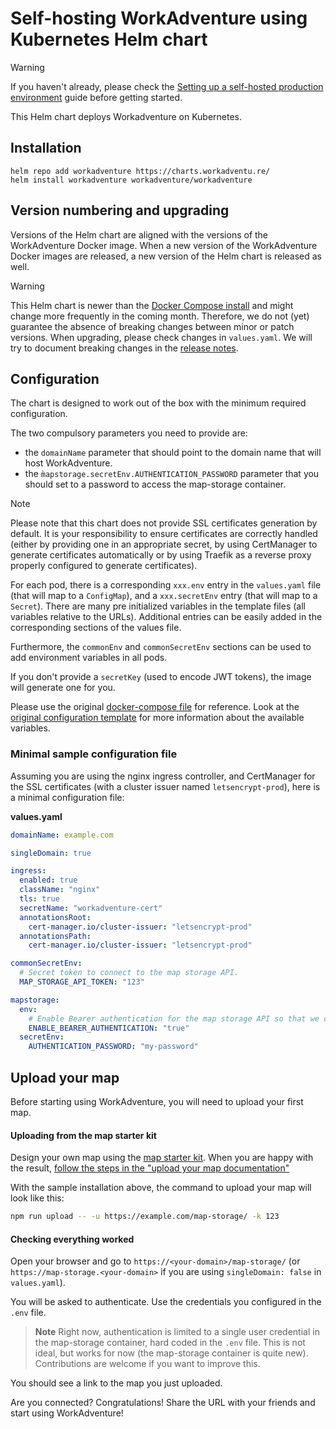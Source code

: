 # Self-hosting WorkAdventure using Kubernetes Helm chart

> [!WARNING]
> If you haven't already, please check the [Setting up a self-hosted production environment](../../docs/others/self-hosting/install.md) guide
> before getting started.

This Helm chart deploys Workadventure on Kubernetes.

## Installation

    helm repo add workadventure https://charts.workadventu.re/
    helm install workadventure workadventure/workadventure

## Version numbering and upgrading

Versions of the Helm chart are aligned with the versions of the WorkAdventure Docker image. 
When a new version of the WorkAdventure Docker images are released, a new version of the Helm chart is released as well.

> [!WARNING]
> This Helm chart is newer than the [Docker Compose install](../docker/README.md) and might change more frequently in the 
> coming month. Therefore, we do not (yet) guarantee the absence of breaking changes between minor or patch versions.
> When upgrading, please check changes in `values.yaml`. We will try to document breaking changes in the 
> [release notes](https://github.com/workadventure/workadventure/releases).


## Configuration

The chart is designed to work out of the box with the minimum required configuration.

The two compulsory parameters you need to provide are:
- the `domainName` parameter that should point to the domain name that will host WorkAdventure.
- the `m̀apstorage.secretEnv.AUTHENTICATION_PASSWORD` parameter that you should set to a password to access the map-storage container.

> [!NOTE]
> Please note that this chart does not provide SSL certificates generation by default.
> It is your responsibility to ensure certificates are correctly handled (either by providing
> one in an appropriate secret, by using CertManager to generate certificates automatically
> or by using Traefik as a reverse proxy properly configured to generate certificates).

For each pod, there is a corresponding `xxx.env` entry in the `values.yaml` file (that will map to a `ConfigMap`),
and a `xxx.secretEnv` entry (that will map to a `Secret`). There are many pre initialized variables in the template files
(all variables relative to the URLs). Additional entries can be easily added in the corresponding 
sections of the values file.

Furthermore, the `commonEnv` and `commonSecretEnv` sections can be used to add environment variables in all pods.

If you don't provide a `secretKey` (used to encode JWT tokens), the image will generate one for you.

Please use the original [docker-compose file](../docker/docker-compose.prod.yaml) for reference. Look at the [original configuration template](../docker/.env.prod.template) for more information about the available variables.

### Minimal sample configuration file

Assuming you are using the nginx ingress controller, and CertManager for the SSL certificates (with a cluster issuer named `letsencrypt-prod`), here is a minimal configuration file:

**values.yaml**
```yaml
domainName: example.com

singleDomain: true

ingress:
  enabled: true
  className: "nginx"
  tls: true
  secretName: "workadventure-cert"
  annotationsRoot:
    cert-manager.io/cluster-issuer: "letsencrypt-prod"
  annotationsPath:
    cert-manager.io/cluster-issuer: "letsencrypt-prod"

commonSecretEnv:
  # Secret token to connect to the map storage API.
  MAP_STORAGE_API_TOKEN: "123"

mapstorage:
  env:
    # Enable Bearer authentication for the map storage API so that we can connect using "npm run upload" in the map-starter-kit
    ENABLE_BEARER_AUTHENTICATION: "true"
  secretEnv:
    AUTHENTICATION_PASSWORD: "my-password"
```

## Upload your map

Before starting using WorkAdventure, you will need to upload your first map.

#### Uploading from the map starter kit

Design your own map using the [map starter kit](https://github.com/workadventure/map-starter-kit).
When you are happy with the result, [follow the steps in the "upload your map documentation"](https://docs.workadventu.re/map-building/tiled-editor/publish/wa-hosted)

With the sample installation above, the command to upload your map will look like this:

```bash
npm run upload -- -u https://example.com/map-storage/ -k 123
```

#### Checking everything worked

Open your browser and go to `https://<your-domain>/map-storage/` (or `https://map-storage.<your-domain>` if you are 
using `singleDomain: false` in `values.yaml`).

You will be asked to authenticate. Use the credentials you configured in the `.env` file.

> **Note**
> Right now, authentication is limited to a single user credential in the map-storage container,
> hard coded in the `.env` file. This is not ideal, but works for now (the map-storage container
> is quite new). Contributions are welcome if you want to improve this.

You should see a link to the map you just uploaded.

Are you connected? Congratulations! Share the URL with your friends and start using WorkAdventure!
